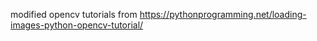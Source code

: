 modified opencv tutorials from https://pythonprogramming.net/loading-images-python-opencv-tutorial/
